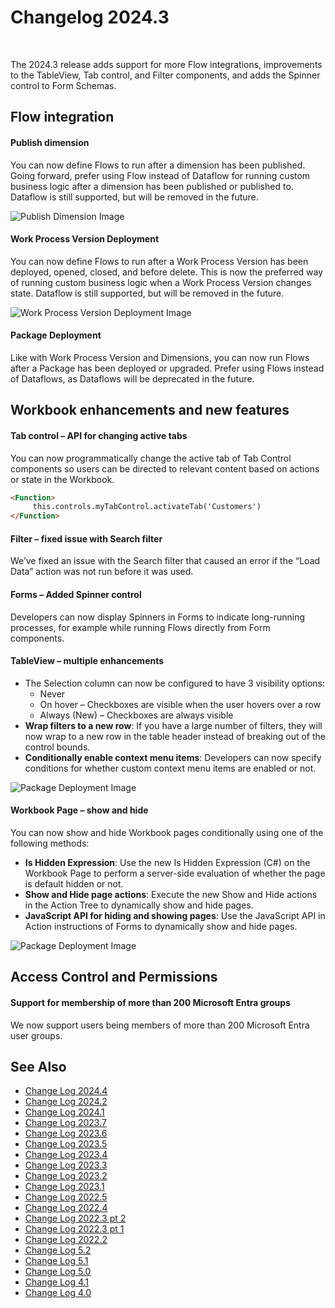# Changelog 2024.3

<br/>

The 2024.3 release adds support for more Flow integrations, improvements to the TableView, Tab control, and Filter components, and adds the Spinner control to Form Schemas.

## Flow integration

#### Publish dimension
You can now define Flows to run after a dimension has been published. Going forward, prefer using Flow instead of Dataflow for running custom business logic after a dimension has been published or published to. Dataflow is still supported, but will be removed in the future.

![Publish Dimension Image](https://profitbasedocs.blob.core.windows.net/images/publish-dim-sept.png)

#### Work Process Version Deployment
You can now define Flows to run after a Work Process Version has been deployed, opened, closed, and before delete. This is now the preferred way of running custom business logic when a Work Process Version changes state. Dataflow is still supported, but will be removed in the future.

![Work Process Version Deployment Image](https://profitbasedocs.blob.core.windows.net/images/work-process-sept.png)

#### Package Deployment
Like with Work Process Version and Dimensions, you can now run Flows after a Package has been deployed or upgraded. Prefer using Flows instead of Dataflows, as Dataflows will be deprecated in the future.

## Workbook enhancements and new features

#### Tab control – API for changing active tabs
You can now programmatically change the active tab of Tab Control components so users can be directed to relevant content based on actions or state in the Workbook.

```html
<Function>
     this.controls.myTabControl.activateTab('Customers')
</Function>
```
#### Filter – fixed issue with Search filter
We’ve fixed an issue with the Search filter that caused an error if the “Load Data” action was not run before it was used.

#### Forms – Added Spinner control
Developers can now display Spinners in Forms to indicate long-running processes, for example while running Flows directly from Form components.

#### TableView – multiple enhancements
- The Selection column can now be configured to have 3 visibility options:
  - Never
  - On hover – Checkboxes are visible when the user hovers over a row
  - Always (New) – Checkboxes are always visible
- **Wrap filters to a new row**: If you have a large number of filters, they will now wrap to a new row in the table header instead of breaking out of the control bounds.
- **Conditionally enable context menu items**: Developers can now specify conditions for whether custom context menu items are enabled or not.

![Package Deployment Image](https://profitbasedocs.blob.core.windows.net/images/table-view-sept.png)

#### Workbook Page – show and hide
You can now show and hide Workbook pages conditionally using one of the following methods:
- **Is Hidden Expression**: Use the new Is Hidden Expression (C#) on the Workbook Page to perform a server-side evaluation of whether the page is default hidden or not.
- **Show and Hide page actions**: Execute the new Show and Hide actions in the Action Tree to dynamically show and hide pages.
- **JavaScript API for hiding and showing pages**: Use the JavaScript API in Action instructions of Forms to dynamically show and hide pages.

![Package Deployment Image](https://profitbasedocs.blob.core.windows.net/images/wb-page-sept.png)

## Access Control and Permissions

#### Support for membership of more than 200 Microsoft Entra groups
We now support users being members of more than 200 Microsoft Entra user groups. 

## See Also

- [Change Log 2024.4](changelog24_4.md)
- [Change Log 2024.2](changelog24_2.md)
- [Change Log 2024.1](changelog24_1.md)
- [Change Log 2023.7](changelog23_7.md)
- [Change Log 2023.6](changelog23_6.md)
- [Change Log 2023.5](changelog23_5.md)
- [Change Log 2023.4](changelog23_4.md)
- [Change Log 2023.3](changelog23_3.md)
- [Change Log 2023.2](changelog23_2.md)
- [Change Log 2023.1](changelog23_1.md)
- [Change Log 2022.5](changelog22_5.md)
- [Change Log 2022.4](changelog22_4.md)
- [Change Log 2022.3 pt 2](changelog22_3_2.md)
- [Change Log 2022.3 pt 1](changelog22_3_1.md)
- [Change Log 2022.2](changelog22_2.md)
- [Change Log 5.2](changelog52.md)
- [Change Log 5.1](changelog51.md)
- [Change Log 5.0](changelog5.md)
- [Change Log 4.1](changelog41.md)
- [Change Log 4.0](changelog40.md)
